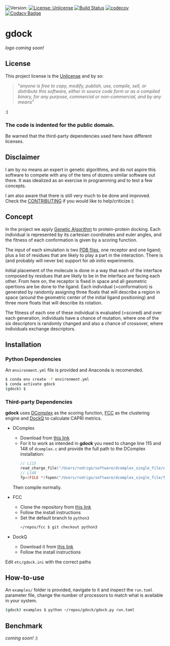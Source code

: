 ![Version:](https://img.shields.io/badge/version-unreleased-inactive)
[![License: Unlicense](https://img.shields.io/badge/license-Unlicense-blue.svg)](http://unlicense.org/) 
[![Build Status](https://travis-ci.com/rvhonorato/gdock.svg?branch=master)](https://travis-ci.com/rvhonorato/gdock)
[![codecov](https://codecov.io/gh/rvhonorato/gdock/branch/master/graph/badge.svg)](https://codecov.io/gh/rvhonorato/gdock)
[![Codacy Badge](https://app.codacy.com/project/badge/Grade/a794c83bedbc4e50b4bb6a0ed73ba3d0)](https://www.codacy.com/gh/rvhonorato/gdock/dashboard?utm_source=github.com&amp;utm_medium=referral&amp;utm_content=rvhonorato/gdock&amp;utm_campaign=Badge_Grade) 

# gdock
_logo coming soon!_

## License

This project license is the [Unlicense](https://unlicense.org) and by so:

> "_anyone is free to copy, modify, publish, use, compile, sell, or distribute this software, either in source code form or as a compiled binary, for any purpose, commercial or non-commercial, and by any means_" 

:) 

### **The code is indented for the public domain.**

Be warned that the third-party dependencies used here have different licenses.

## Disclaimer

I am by no means an expert in genetic algorithms, and do not aspire this software to compete with any of the tens of dozens similar software out there. It was idealized as an exercise in programming and to test a few concepts.

I am also aware that there is still very much to be done and improved. Check the [CONTRIBUTING](CONTRIBUTING.md) if you would like to help/criticize (:

## Concept

In the project we apply [Genetic Algorithm](https://en.wikipedia.org/wiki/Genetic_algorithm) to protein-protein docking. Each individual is represented by its cartesian coordinates and euler angles, and the fitness of each conformation is given by a scoring function.

The input of each simulation is two [PDB files](https://pdb101.rcsb.org/learn/guide-to-understanding-pdb-data/introduction), one receptor and one ligand; plus a list of residues that are likely to play a part in the interaction. There is (and probably will never be) support for _ab initio_ experiments.

Initial placement of the molecule is done in a way that each of the interface composed by residues that are likely to be in the interface are facing each other. From here on, the receptor is fixed in space and all geometric opertions are be done to the ligand. Each individual (=conformation) is generated by randomly assigning three floats that will describe a region in space (around the geometric center of the initial ligand positioning) and three more floats that will describe its rotation. 

The fitness of each one of these individual is evaluated (=scored) and over each generation, individuals have a chance of mutation, where one of the six descriptors is randomly changed and also a chance of crossover, where individuals exchange descriptors.

## Installation 

### Python Dependencies

An `environment.yml` file is provided and Anaconda is recomended.

```bash
$ conda env create -f environment.yml
$ conda activate gdock
(gdock) $
```

### Third-party Dependencies

**gdock** uses [DComplex](https://sparks-lab.org/Publications_files/zhou061.pdf) as the scoring function, [FCC](https://github.com/haddocking/FCC) as the clustering engine and [DockQ](https://github.com/bjornwallner/DockQ) to calculate CAPRI metrics.

  * DComplex
    * Download from [this link](http://servers.sparks-lab.org/downloads/dcomplex2.tar.gz)
    * For it to work as intended in **gdock** you need to change line 115 and 148 of `dcomplex.c` and provide the full path to the DComplex installation:
      ```c++
      // L115
      read_charge_file("/Users/rodrigo/software/dcomplex_single_file/charge_inp.dat");
      // L148
      fp=(FILE *)fopen("/Users/rodrigo/software/dcomplex_single_file/fort.21_alla","r"); //monomic 1.61
      ```
    Then compile normally.

  * FCC
    * Clone the repository from [this link](https://github.com/haddocking/FCC)
    * Follow the install instructions
    * Set the default branch to `python3`
      ```bash
      ~/repos/fcc $ git checkout python3
      ```
  * DockQ
    * Download it from [this link](https://github.com/bjornwallner/DockQ)
    * Follow the install instructions

Edit `etc/gdock.ini` with the correct paths

## How-to-use

An `examples/` folder is provided, navigate to it and inspect the `run.toml` parameter file, change the number of processors to match what is available in your system.

```bash
(gdock) examples $ python ~/repos/gdock/gdock.py run.toml
```

## Benchmark

_coming soon!_ :)